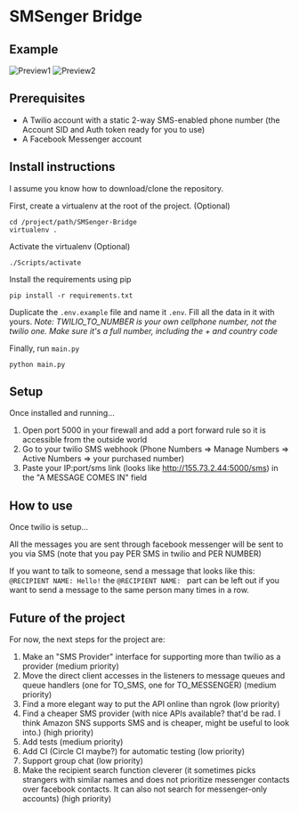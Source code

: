 # SMSenger Bridge

## Example

![Preview1](./images/woebot.jpg)
![Preview2](./images/cell.jpg)

## Prerequisites

- A Twilio account with a static 2-way SMS-enabled phone number (the Account SID and Auth token ready for you to use)
- A Facebook Messenger account

## Install instructions
I assume you know how to download/clone the repository.

First, create a virtualenv at the root of the project. (Optional)
```
cd /project/path/SMSenger-Bridge
virtualenv .
```

Activate the virtualenv (Optional)
```
./Scripts/activate
```

Install the requirements using pip
```
pip install -r requirements.txt
```

Duplicate the `.env.example` file and name it `.env`. Fill all the data in it with yours. _Note: TWILIO_TO_NUMBER is your own cellphone number, not the twilio one. Make sure it's a full number, including the + and country code_

Finally, run `main.py`
```
python main.py
```

## Setup
Once installed and running...

1. Open port 5000 in your firewall and add a port forward rule so it is accessible from the outside world
2. Go to your twilio SMS webhook (Phone Numbers => Manage Numbers => Active Numbers => your purchased number)
3. Paste your IP:port/sms link (looks like http://155.73.2.44:5000/sms) in the "A MESSAGE COMES IN" field

## How to use
Once twilio is setup...

All the messages you are sent through facebook messenger will be sent to you via SMS (note that you pay PER SMS in twilio and PER NUMBER)

If you want to talk to someone, send a message that looks like this: `@RECIPIENT NAME: Hello!`
the `@RECIPIENT NAME: ` part can be left out if you want to send a message to the same person many times in a row.

## Future of the project
For now, the next steps for the project are:

1. Make an "SMS Provider" interface for supporting more than twilio as a provider (medium priority)
2. Move the direct client accesses in the listeners to message queues and queue handlers (one for TO_SMS, one for TO_MESSENGER) (medium priority)
3. Find a more elegant way to put the API online than ngrok (low priority)
4. Find a cheaper SMS provider (with nice APIs available? that'd be rad. I think Amazon SNS supports SMS and is cheaper, might be useful to look into.) (high priority)
5. Add tests (medium priority)
6. Add CI (Circle CI maybe?) for automatic testing (low priority)
7. Support group chat (low priority)
8. Make the recipient search function cleverer (it sometimes picks strangers with similar names and does not prioritize messenger contacts over facebook contacts. It can also not search for messenger-only accounts) (high priority)